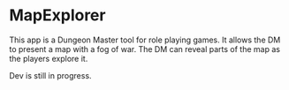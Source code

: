 # MapExplorer
This app is a Dungeon Master tool for role playing games.
It allows the DM to present a map with a fog of war.
The DM can reveal parts of the map as the players explore it.

Dev is still in progress.